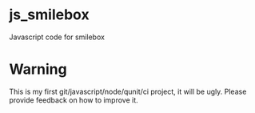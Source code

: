 js_smilebox
===========

Javascript code for smilebox

Warning 
============
This is my first git/javascript/node/qunit/ci project, it will be ugly. Please provide feedback on how to improve it.
